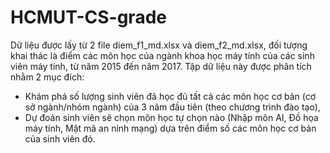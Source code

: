 # HCMUT-CS-grade

Dữ liệu được lấy từ 2 file diem_f1_md.xlsx và diem_f2_md.xlsx, đối tượng khai thác
là điểm các môn học của ngành khoa học máy tính của các sinh viên máy tính, từ năm
2015 đến năm 2017. Tập dữ liệu này được phân tích nhằm 2 mục đích:
- Khám phá số lượng sinh viên đã học đủ tất cả các môn học cơ bản (cơ sở ngành/nhóm
ngành) của 3 năm đầu tiên (theo chương trình đào tạo),
- Dự đoán sinh viên sẽ chọn môn học tự chọn nào (Nhập môn AI, Đồ họa máy tính, Mật 
mã an ninh mạng) dựa trên điểm số các môn học cơ bản của sinh viên đó.
